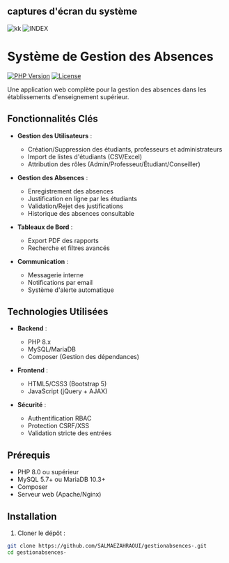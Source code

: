 ## captures d'écran du système
![kk](https://github.com/user-attachments/assets/7b843884-124f-4207-8af5-a6a5f59104b6)
![INDEX](https://github.com/user-attachments/assets/9ffb5883-041e-4eb2-bf27-39c712339638)
# Système de Gestion des Absences

[![PHP Version](https://img.shields.io/badge/PHP-8.0%2B-blue)](https://php.net)
[![License](https://img.shields.io/badge/License-MIT-green)](LICENSE)

Une application web complète pour la gestion des absences dans les établissements d'enseignement supérieur.

## Fonctionnalités Clés

- **Gestion des Utilisateurs** :
  - Création/Suppression des étudiants, professeurs et administrateurs
  - Import de listes d'étudiants (CSV/Excel)
  - Attribution des rôles (Admin/Professeur/Étudiant/Conseiller)

- **Gestion des Absences** :
  - Enregistrement des absences
  - Justification en ligne par les étudiants
  - Validation/Rejet des justifications
  - Historique des absences consultable

- **Tableaux de Bord** :
  - Export PDF des rapports
  - Recherche et filtres avancés

- **Communication** :
  - Messagerie interne
  - Notifications par email
  - Système d'alerte automatique

## Technologies Utilisées

- **Backend** :
  - PHP 8.x
  - MySQL/MariaDB
  - Composer (Gestion des dépendances)
  
- **Frontend** :
  - HTML5/CSS3 (Bootstrap 5)
  - JavaScript (jQuery + AJAX)
 

- **Sécurité** :
  - Authentification RBAC
  - Protection CSRF/XSS
  - Validation stricte des entrées

## Prérequis


- PHP 8.0 ou supérieur
- MySQL 5.7+ ou MariaDB 10.3+
- Composer
- Serveur web (Apache/Nginx)

## Installation

1. Cloner le dépôt :
```bash
git clone https://github.com/SALMAEZAHRAOUI/gestionabsences-.git
cd gestionabsences-


